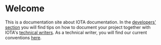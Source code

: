 # Welcome

This is a documentation site about IOTA documentation. In the [developers' section](for_devs/developer_guide.md) you will find tips on how to document your project together with IOTA's [technical writers](https://docs.iota.org/team). As a technical writer, you will find our current conventions [here](for_tws/writer_guide.md).